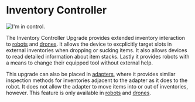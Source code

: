 # Inventory Controller

![I'm in control.](oredict:oc:inventoryControllerUpgrade)

The Inventory Controller Upgrade provides extended inventory interaction to [robots](../block/robot.md) and [drones](drone.md). It allows the device to excplicitly target slots in external inventories when dropping or sucking items. It also allows devices to read detailed information about item stacks. Lastly it provides robots with a means to change their equipped tool without external help.

This upgrade can also be placed in [adapters](../block/adapter.md), where it provides similar inspection methods for inventories adjacent to the adapter as it does to the robot. It does not allow the adapter to move items into or out of inventories, however. This feature is only available in [robots](../block/robot.md) and [drones](drone.md).
